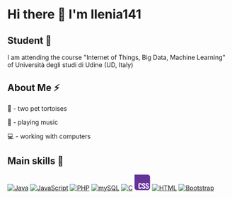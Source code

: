# Hi there 👋 I'm Ilenia141

## Student 📖

I am attending the course "Internet of Things, Big Data, Machine Learning" of Università degli studi di Udine (UD, Italy)

## About Me ⚡

🐢 - two pet tortoises

🎸 - playing music

💻 - working with computers

## Main skills 🧮

<a href="https://www.oracle.com/java/" target="_blank" rel="noreferrer" title="Java"><img src="https://raw.githubusercontent.com/danielcranney/profileme-dev/main/public/icons/skills/java-colored.svg" width="36" height="36" alt="Java" /></a>
<a href="https://www.javascript.com/" target="_blank" title="JavaScript"><img src="https://raw.githubusercontent.com/danielcranney/profileme-dev/main/public/icons/skills/javascript-colored.svg" width="36" height="36" alt="JavaScript"/></a>
<a href="https://www.php.net/" target="_blank" title="PHP"><img src="https://raw.githubusercontent.com/danielcranney/profileme-dev/main/public/icons/skills/php-colored.svg" width="36" height="36" alt="PHP"/></a>
<a href="https://www.mysql.com/" target="_blank" title="mySQL"><img src="https://raw.githubusercontent.com/danielcranney/profileme-dev/main/public/icons/skills/mysql-colored.svg" width="36" height="36" alt="mySQL"/></a>
<a href="https://en.wikipedia.org/wiki/C_(programming_language)" target="_blank" title="C"><img src="https://raw.githubusercontent.com/danielcranney/profileme-dev/main/public/icons/skills/c-colored.svg" width="36" height="36" alt="C"/></a>
<a href="https://en.wikipedia.org/wiki/CSS" target="_blank" title="CSS"><img src="https://raw.githubusercontent.com/danielcranney/profileme-dev/main/public/icons/skills/css3-colored.svg" width="36" height="36" alt="CSS"/></a>
<a href="https://en.wikipedia.org/wiki/HTML" target="_blank" title="HTML"><img src="https://raw.githubusercontent.com/danielcranney/profileme-dev/main/public/icons/skills/html5-colored.svg" width="36" height="36" alt="HTML"/></a>
<a href="https://getbootstrap.com/" target="_blank" title="Bootstrap"><img src="https://raw.githubusercontent.com/danielcranney/profileme-dev/main/public/icons/skills/bootstrap-colored.svg" width="36" height="36" alt="Bootstrap"/></a>

